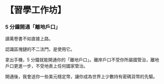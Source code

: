 # 【習學工作坊】

### 5 分鐘開通「離地戶口」

讀萬卷書不如直接上路。

認識區塊鏈的不二法門，是使用它。

拿出手機，5 分鐘就能開通你的「離地戶口」。離岸戶口不受你所屬國管治，離地戶口更進一步，不受地表上任何國家管治。

開通後，我會送你一些美元穩定幣，讓你成為世界上少數持有密碼貨幣的先驅。

